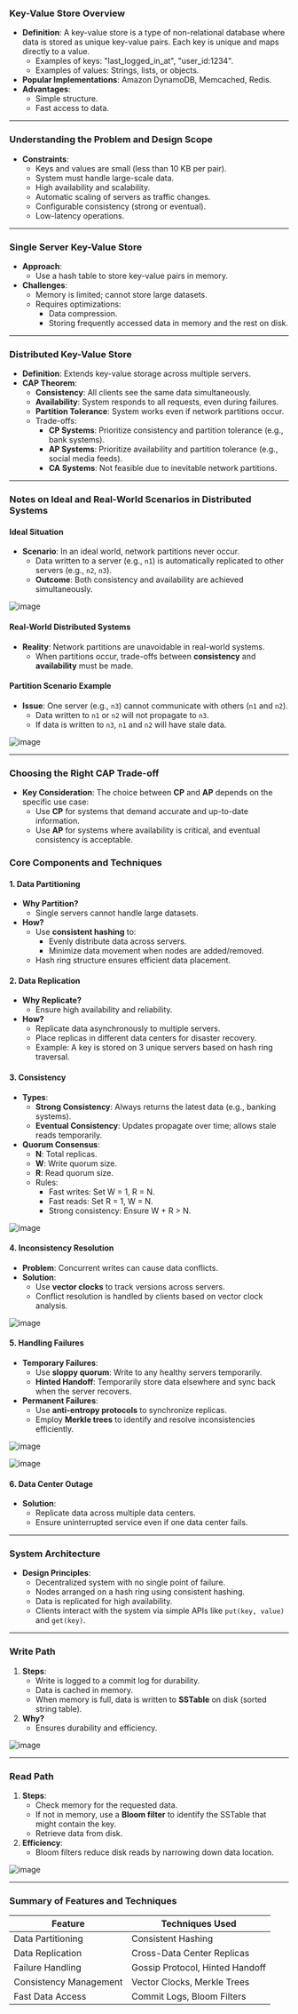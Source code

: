 ### Key-Value Store Overview
- **Definition**: A key-value store is a type of non-relational database where data is stored as unique key-value pairs. Each key is unique and maps directly to a value.
  - Examples of keys: "last_logged_in_at", "user_id:1234".
  - Examples of values: Strings, lists, or objects.
- **Popular Implementations**: Amazon DynamoDB, Memcached, Redis.
- **Advantages**:
  - Simple structure.
  - Fast access to data.

---

### Understanding the Problem and Design Scope
- **Constraints**:
  - Keys and values are small (less than 10 KB per pair).
  - System must handle large-scale data.
  - High availability and scalability.
  - Automatic scaling of servers as traffic changes.
  - Configurable consistency (strong or eventual).
  - Low-latency operations.

---

### Single Server Key-Value Store
- **Approach**:
  - Use a hash table to store key-value pairs in memory.
- **Challenges**:
  - Memory is limited; cannot store large datasets.
  - Requires optimizations:
    - Data compression.
    - Storing frequently accessed data in memory and the rest on disk.

---

### Distributed Key-Value Store
- **Definition**: Extends key-value storage across multiple servers.
- **CAP Theorem**:
  - **Consistency**: All clients see the same data simultaneously.
  - **Availability**: System responds to all requests, even during failures.
  - **Partition Tolerance**: System works even if network partitions occur.
  - Trade-offs:
    - **CP Systems**: Prioritize consistency and partition tolerance (e.g., bank systems).
    - **AP Systems**: Prioritize availability and partition tolerance (e.g., social media feeds).
    - **CA Systems**: Not feasible due to inevitable network partitions.

---
### Notes on Ideal and Real-World Scenarios in Distributed Systems

#### **Ideal Situation**
- **Scenario**: In an ideal world, network partitions never occur.
  - Data written to a server (e.g., `n1`) is automatically replicated to other servers (e.g., `n2`, `n3`).
  - **Outcome**: Both consistency and availability are achieved simultaneously.

![image](https://github.com/user-attachments/assets/7b361eca-9839-4797-a4ab-c0eb26b1ebeb)

#### **Real-World Distributed Systems**
- **Reality**: Network partitions are unavoidable in real-world systems.
  - When partitions occur, trade-offs between **consistency** and **availability** must be made.

#### **Partition Scenario Example**
- **Issue**: One server (e.g., `n3`) cannot communicate with others (`n1` and `n2`).
  - Data written to `n1` or `n2` will not propagate to `n3`.
  - If data is written to `n3`, `n1` and `n2` will have stale data.

![image](https://github.com/user-attachments/assets/17a7d245-9588-45e6-819e-cfedf250dd10)


---

### **Choosing the Right CAP Trade-off**
- **Key Consideration**: The choice between **CP** and **AP** depends on the specific use case:
  - Use **CP** for systems that demand accurate and up-to-date information.
  - Use **AP** for systems where availability is critical, and eventual consistency is acceptable.

### Core Components and Techniques
#### 1. Data Partitioning
- **Why Partition?**
  - Single servers cannot handle large datasets.
- **How?**
  - Use **consistent hashing** to:
    - Evenly distribute data across servers.
    - Minimize data movement when nodes are added/removed.
  - Hash ring structure ensures efficient data placement.

#### 2. Data Replication
- **Why Replicate?**
  - Ensure high availability and reliability.
- **How?**
  - Replicate data asynchronously to multiple servers.
  - Place replicas in different data centers for disaster recovery.
  - Example: A key is stored on 3 unique servers based on hash ring traversal.

#### 3. Consistency
- **Types**:
  - **Strong Consistency**: Always returns the latest data (e.g., banking systems).
  - **Eventual Consistency**: Updates propagate over time; allows stale reads temporarily.
- **Quorum Consensus**:
  - **N**: Total replicas.
  - **W**: Write quorum size.
  - **R**: Read quorum size.
  - Rules:
    - Fast writes: Set W = 1, R = N.
    - Fast reads: Set R = 1, W = N.
    - Strong consistency: Ensure W + R > N.
      
![image](https://github.com/user-attachments/assets/25724fa5-1f3b-4143-a47c-bbe3bc5d9eee)

#### 4. Inconsistency Resolution
- **Problem**: Concurrent writes can cause data conflicts.
- **Solution**:
  - Use **vector clocks** to track versions across servers.
  - Conflict resolution is handled by clients based on vector clock analysis.


![image](https://github.com/user-attachments/assets/4ca04c32-9924-46bf-a68f-d481be15a0aa)

#### 5. Handling Failures
- **Temporary Failures**:
  - Use **sloppy quorum**: Write to any healthy servers temporarily.
  - **Hinted Handoff**: Temporarily store data elsewhere and sync back when the server recovers.
- **Permanent Failures**:
  - Use **anti-entropy protocols** to synchronize replicas.
  - Employ **Merkle trees** to identify and resolve inconsistencies efficiently.

![image](https://github.com/user-attachments/assets/24a39307-6918-4155-a930-eaf5805dbf66)

![image](https://github.com/user-attachments/assets/0eb033b8-6ecd-4ab7-bcd2-6eca9d82c2c3)


#### 6. Data Center Outage
- **Solution**:
  - Replicate data across multiple data centers.
  - Ensure uninterrupted service even if one data center fails.

---

### System Architecture
- **Design Principles**:
  - Decentralized system with no single point of failure.
  - Nodes arranged on a hash ring using consistent hashing.
  - Data is replicated for high availability.
  - Clients interact with the system via simple APIs like `put(key, value)` and `get(key)`.

---

### Write Path
1. **Steps**:
   - Write is logged to a commit log for durability.
   - Data is cached in memory.
   - When memory is full, data is written to **SSTable** on disk (sorted string table).
2. **Why?**
   - Ensures durability and efficiency.
     
![image](https://github.com/user-attachments/assets/9ed51f19-4f3a-4019-86e2-ad78b50a14ec)

---

### Read Path
1. **Steps**:
   - Check memory for the requested data.
   - If not in memory, use a **Bloom filter** to identify the SSTable that might contain the key.
   - Retrieve data from disk.
2. **Efficiency**:
   - Bloom filters reduce disk reads by narrowing down data location.

![image](https://github.com/user-attachments/assets/40f43700-6060-4dee-bb48-b292c768dc6f)

---

### Summary of Features and Techniques
| **Feature**           | **Techniques Used**               |
|------------------------|-----------------------------------|
| Data Partitioning      | Consistent Hashing               |
| Data Replication       | Cross-Data Center Replicas       |
| Failure Handling       | Gossip Protocol, Hinted Handoff |
| Consistency Management | Vector Clocks, Merkle Trees      |
| Fast Data Access       | Commit Logs, Bloom Filters       |

